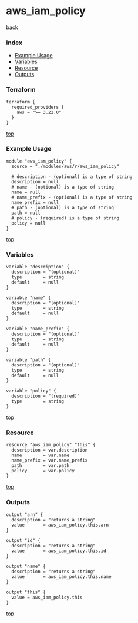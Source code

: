# aws_iam_policy

[back](../aws.md)

### Index

- [Example Usage](#example-usage)
- [Variables](#variables)
- [Resource](#resource)
- [Outputs](#outputs)

### Terraform

```hcl
terraform {
  required_providers {
    aws = ">= 3.22.0"
  }
}
```

[top](#index)

### Example Usage

```hcl
module "aws_iam_policy" {
  source = "./modules/aws/r/aws_iam_policy"

  # description - (optional) is a type of string
  description = null
  # name - (optional) is a type of string
  name = null
  # name_prefix - (optional) is a type of string
  name_prefix = null
  # path - (optional) is a type of string
  path = null
  # policy - (required) is a type of string
  policy = null
}
```

[top](#index)

### Variables

```hcl
variable "description" {
  description = "(optional)"
  type        = string
  default     = null
}

variable "name" {
  description = "(optional)"
  type        = string
  default     = null
}

variable "name_prefix" {
  description = "(optional)"
  type        = string
  default     = null
}

variable "path" {
  description = "(optional)"
  type        = string
  default     = null
}

variable "policy" {
  description = "(required)"
  type        = string
}
```

[top](#index)

### Resource

```hcl
resource "aws_iam_policy" "this" {
  description = var.description
  name        = var.name
  name_prefix = var.name_prefix
  path        = var.path
  policy      = var.policy
}
```

[top](#index)

### Outputs

```hcl
output "arn" {
  description = "returns a string"
  value       = aws_iam_policy.this.arn
}

output "id" {
  description = "returns a string"
  value       = aws_iam_policy.this.id
}

output "name" {
  description = "returns a string"
  value       = aws_iam_policy.this.name
}

output "this" {
  value = aws_iam_policy.this
}
```

[top](#index)